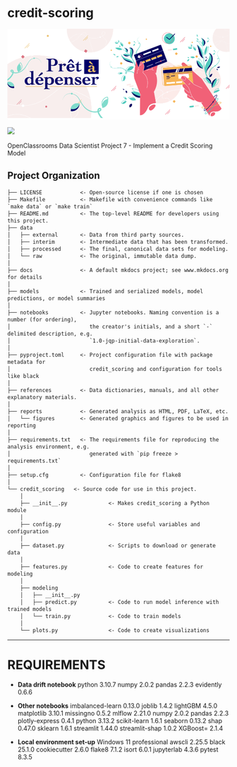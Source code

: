 # credit-scoring

![](logo.png)

<a target="_blank" href="https://cookiecutter-data-science.drivendata.org/">
    <img src="https://img.shields.io/badge/CCDS-Project%20template-328F97?logo=cookiecutter" />
</a>

OpenClassrooms Data Scientist Project 7 - Implement a Credit Scoring Model

## Project Organization

```
├── LICENSE            <- Open-source license if one is chosen
├── Makefile           <- Makefile with convenience commands like `make data` or `make train`
├── README.md          <- The top-level README for developers using this project.
├── data
│   ├── external       <- Data from third party sources.
│   ├── interim        <- Intermediate data that has been transformed.
│   ├── processed      <- The final, canonical data sets for modeling.
│   └── raw            <- The original, immutable data dump.
│
├── docs               <- A default mkdocs project; see www.mkdocs.org for details
│
├── models             <- Trained and serialized models, model predictions, or model summaries
│
├── notebooks          <- Jupyter notebooks. Naming convention is a number (for ordering),
│                         the creator's initials, and a short `-` delimited description, e.g.
│                         `1.0-jqp-initial-data-exploration`.
│
├── pyproject.toml     <- Project configuration file with package metadata for 
│                         credit_scoring and configuration for tools like black
│
├── references         <- Data dictionaries, manuals, and all other explanatory materials.
│
├── reports            <- Generated analysis as HTML, PDF, LaTeX, etc.
│   └── figures        <- Generated graphics and figures to be used in reporting
│
├── requirements.txt   <- The requirements file for reproducing the analysis environment, e.g.
│                         generated with `pip freeze > requirements.txt`
│
├── setup.cfg          <- Configuration file for flake8
│
└── credit_scoring   <- Source code for use in this project.
    │
    ├── __init__.py             <- Makes credit_scoring a Python module
    │
    ├── config.py               <- Store useful variables and configuration
    │
    ├── dataset.py              <- Scripts to download or generate data
    │
    ├── features.py             <- Code to create features for modeling
    │
    ├── modeling                
    │   ├── __init__.py 
    │   ├── predict.py          <- Code to run model inference with trained models          
    │   └── train.py            <- Code to train models
    │
    └── plots.py                <- Code to create visualizations
```

--------

# REQUIREMENTS

- **Data drift notebook**
python 3.10.7
numpy 2.0.2
pandas 2.2.3
evidently 0.6.6

- **Other notebooks**
imbalanced-learn 0.13.0
joblib 1.4.2
lightGBM 4.5.0
matplotlib 3.10.1
missingno 0.5.2
mlflow 2.21.0
numpy 2.0.2
pandas 2.2.3
plotly-express 0.4.1
python 3.13.2
scikit-learn 1.6.1
seaborn 0.13.2
shap 0.47.0
sklearn 1.6.1
streamlit 1.44.0
streamlit-shap 1.0.2
XGBoost= 2.1.4

- **Local environment set-up**
Windows 11 professional
awscli 2.25.5
black 25.1.0
cookiecutter 2.6.0
flake8 7.1.2
isort 6.0.1
jupyterlab 4.3.6
pytest 8.3.5
